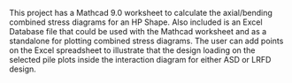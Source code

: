 This project has a Mathcad 9.0 worksheet to calculate the axial/bending combined stress diagrams for an HP Shape.
Also included is an Excel Database file that could be used with the Mathcad worksheet and as a standalone for plotting combined stress diagrams.
The user can add points on the Excel spreadsheet to illustrate that the design loading on the selected pile plots inside the interaction diagram for either ASD or LRFD design.
